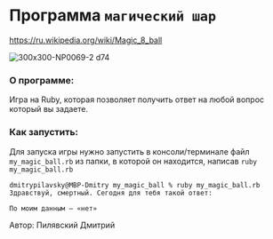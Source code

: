 # Программа `магический шар`
https://ru.wikipedia.org/wiki/Magic_8_ball

![300x300-NP0069-2 d74](https://user-images.githubusercontent.com/72647581/100866964-8081b180-34aa-11eb-9cb7-edf29f6de245.jpg)

### О программе:
Игра на Ruby, которая позволяет получить ответ на любой вопрос который вы задаете.

### Как запустить:
Для запуска игры нужно запустить в консоли/терминале файл `my_magic_ball.rb` из папки, в которой он находится,
написав `ruby my_magic_ball.rb`

```
dmitrypilavsky@MBP-Dmitry my_magic_ball % ruby my_magic_ball.rb
Здравствуй, смертный. Сегодня для тебя такой ответ:

По моим данным — «нет»
```

Автор: Пилявский Дмитрий
